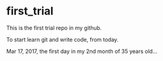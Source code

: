 # first_trial
This is the first trial repo in my github.

To start learn git and write code, from today.

Mar 17, 2017, the first day in my 2nd month of 35 years old...
